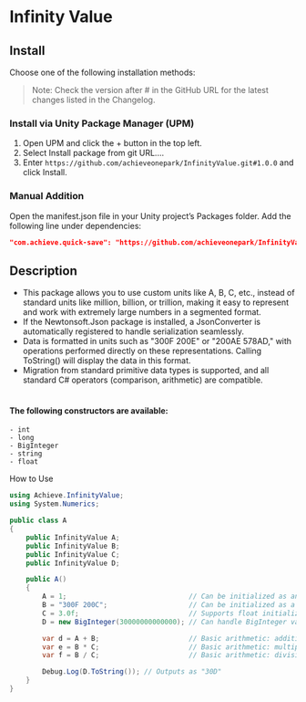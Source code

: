 # Infinity Value

## Install

Choose one of the following installation methods:

>Note: Check the version after # in the GitHub URL for the latest changes listed in the Changelog.

### Install via Unity Package Manager (UPM)
1. Open UPM and click the + button in the top left. 
2. Select Install package from git URL....
3. Enter `https://github.com/achieveonepark/InfinityValue.git#1.0.0` and click Install.

### Manual Addition

Open the manifest.json file in your Unity project’s Packages folder.
Add the following line under dependencies:

```json
"com.achieve.quick-save": "https://github.com/achieveonepark/InfinityValue.git#1.0.0"
```

##  Description
- This package allows you to use custom units like A, B, C, etc., instead of standard units like million, billion, or trillion, making it easy to represent and work with extremely large numbers in a segmented format.
- If the Newtonsoft.Json package is installed, a JsonConverter is automatically registered to handle serialization seamlessly.
- Data is formatted in units such as "300F 200E" or "200AE 578AD," with operations performed directly on these representations. Calling ToString() will display the data in this format.
- Migration from standard primitive data types is supported, and all standard C# operators (comparison, arithmetic) are compatible.<br><br>

#### The following constructors are available:
```
- int
- long
- BigInteger
- string
- float
```

How to Use
```csharp
using Achieve.InfinityValue;
using System.Numerics;

public class A
{
    public InfinityValue A;
    public InfinityValue B;
    public InfinityValue C;
    public InfinityValue D;

    public A()
    {
        A = 1;                              // Can be initialized as an int
        B = "300F 200C";                    // Can be initialized as a formatted string
        C = 3.0f;                           // Supports float initialization
        D = new BigInteger(30000000000000); // Can handle BigInteger values

        var d = A + B;                      // Basic arithmetic: addition
        var e = B * C;                      // Basic arithmetic: multiplication
        var f = B / C;                      // Basic arithmetic: division

        Debug.Log(D.ToString()); // Outputs as "30D"
    }
}

```

